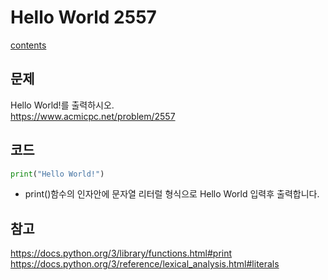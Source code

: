 # Hello World 2557
[contents](../Baekjoon_Pyhon.md)

## 문제
Hello World!를 출력하시오.  
https://www.acmicpc.net/problem/2557
## 코드
```python
print("Hello World!")
```
- print()함수의 인자안에 문자열 리터럴 형식으로 Hello World 입력후 출력합니다.
## 참고 
https://docs.python.org/3/library/functions.html#print
https://docs.python.org/3/reference/lexical_analysis.html#literals